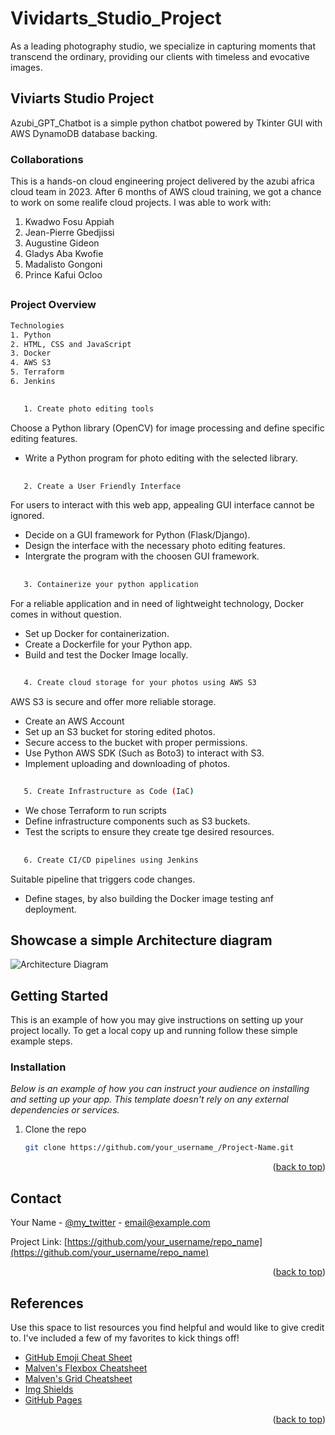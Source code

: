 # Vividarts_Studio_Project
As a leading photography studio, we specialize in capturing moments that transcend the ordinary, providing our clients with timeless and evocative images.

<!-- Improved compatibility of back to top link: See: https://github.com/othneildrew/Best-README-Template/pull/73 -->
<a name="readme-top"></a>



<!-- ABOUT THE PROJECT -->
## Viviarts Studio Project

Azubi_GPT_Chatbot is a simple python chatbot powered by Tkinter GUI with AWS DynamoDB database backing. 

### Collaborations
This is a hands-on cloud engineering project delivered by the azubi africa cloud team in 2023. After 6 months of AWS cloud training, we got a chance to work on some realife cloud projects. 
I was able to work with:
 1. Kwadwo Fosu Appiah
 2. Jean-Pierre Gbedjissi
 3. Augustine Gideon
 4. Gladys Aba Kwofie
 5. Madalisto Gongoni
 6. Prince Kafui Ocloo

##
### Project Overview
```sh
Technologies
1. Python
2. HTML, CSS and JavaScript
3. Docker
4. AWS S3
5. Terraform
6. Jenkins

```

##
```sh
   1. Create photo editing tools
```
Choose a Python library (OpenCV) for image processing and define specific editing features.
* Write a Python program for photo editing with the selected library.
  
##
```sh
   2. Create a User Friendly Interface
```
For users to interact with this web app, appealing GUI interface cannot be ignored.
* Decide on a GUI framework for Python (Flask/Django).
* Design the interface with the necessary photo editing features.
* Intergrate the program with the choosen GUI framework.
##
```sh
   3. Containerize your python application
```
For a reliable application and in need of lightweight technology, Docker comes in without question.
* Set up Docker for containerization.
* Create a Dockerfile for your Python app.
* Build and test the Docker Image locally.

##
```sh
   4. Create cloud storage for your photos using AWS S3
```
AWS S3 is secure and offer more reliable storage.
* Create an AWS Account
* Set up an S3 bucket for storing edited photos.
* Secure access to the bucket with proper permissions.
* Use Python AWS SDK (Such as Boto3) to interact with S3.
* Implement uploading and downloading of photos.

##
```sh
   5. Create Infrastructure as Code (IaC)
```
* We chose Terraform to run scripts
* Define infrastructure components such as S3 buckets.
* Test the scripts to ensure they create tge desired resources.

##
```sh
   6. Create CI/CD pipelines using Jenkins
```
Suitable pipeline that triggers code changes.
* Define stages, by also building the Docker image testing anf deployment.

  
## Showcase a simple Architecture diagram
<!-- setup a link to your images folder -->
![Architecture Diagram](https://github.com/joshwizard/Vividarts_Studio_Project/assets/31470527/11bf7b23-0d0c-435d-92ba-df4509b958a8)

<!-- GETTING STARTED -->
## Getting Started

This is an example of how you may give instructions on setting up your project locally.
To get a local copy up and running follow these simple example steps.


### Installation

_Below is an example of how you can instruct your audience on installing and setting up your app. This template doesn't rely on any external dependencies or services._

1. Clone the repo
   ```sh
   git clone https://github.com/your_username_/Project-Name.git
   ```

<p align="right">(<a href="#readme-top">back to top</a>)</p>



<!-- CONTACT -->
## Contact

Your Name - [@my_twitter](https://twitter.com/your_username) - email@example.com

Project Link: [https://github.com/your_username/repo_name](https://github.com/your_username/repo_name)

<p align="right">(<a href="#readme-top">back to top</a>)</p>



<!-- References -->
## References

Use this space to list resources you find helpful and would like to give credit to. I've included a few of my favorites to kick things off!

* [GitHub Emoji Cheat Sheet](https://www.webpagefx.com/tools/emoji-cheat-sheet)
* [Malven's Flexbox Cheatsheet](https://flexbox.malven.co/)
* [Malven's Grid Cheatsheet](https://grid.malven.co/)
* [Img Shields](https://shields.io)
* [GitHub Pages](https://pages.github.com)

<p align="right">(<a href="#readme-top">back to top</a>)</p>
